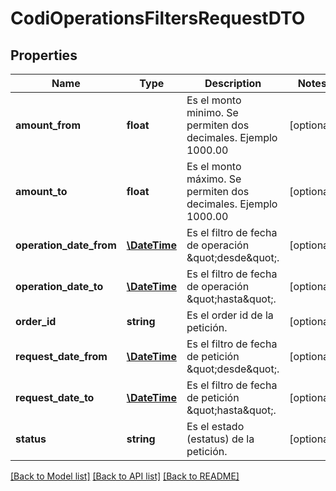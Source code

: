 # CodiOperationsFiltersRequestDTO

## Properties
Name | Type | Description | Notes
------------ | ------------- | ------------- | -------------
**amount_from** | **float** | Es el monto minimo. Se permiten dos decimales. Ejemplo 1000.00 | [optional] 
**amount_to** | **float** | Es el monto máximo. Se permiten dos decimales. Ejemplo 1000.00 | [optional] 
**operation_date_from** | [**\DateTime**](\DateTime.md) | Es el filtro de fecha de operación \&quot;desde\&quot;. | [optional] 
**operation_date_to** | [**\DateTime**](\DateTime.md) | Es el filtro de fecha de operación \&quot;hasta\&quot;. | [optional] 
**order_id** | **string** | Es el order id de la petición. | [optional] 
**request_date_from** | [**\DateTime**](\DateTime.md) | Es el filtro de fecha de petición \&quot;desde\&quot;. | [optional] 
**request_date_to** | [**\DateTime**](\DateTime.md) | Es el filtro de fecha de petición \&quot;hasta\&quot;. | [optional] 
**status** | **string** | Es el estado (estatus) de la petición. | [optional] 

[[Back to Model list]](../../README.md#documentation-for-models) [[Back to API list]](../../README.md#documentation-for-api-endpoints) [[Back to README]](../../README.md)

